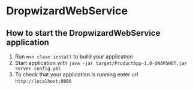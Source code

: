 # DropwizardWebService

How to start the DropwizardWebService application
---

1. Run `mvn clean install` to build your application
1. Start application with `java -jar target/ProductApp-1.0-SNAPSHOT.jar server config.yml`
1. To check that your application is running enter url `http://localhost:8080`